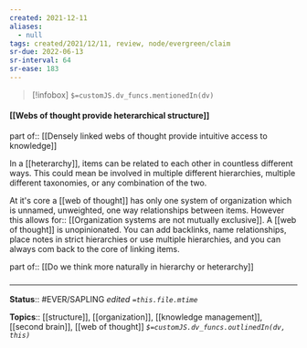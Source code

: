```yaml
---
created: 2021-12-11 
aliases:
  - null
tags: created/2021/12/11, review, node/evergreen/claim
sr-due: 2022-06-13
sr-interval: 64
sr-ease: 183
---
```

> [!infobox]
`$=customJS.dv_funcs.mentionedIn(dv)`

#### [[Webs of thought provide heterarchical structure]] 

part of:: [[Densely linked webs of thought provide intuitive access to knowledge]]

In a [[heterarchy]], items can be related to each other in countless different ways. This could mean be involved in multiple different hierarchies, multiple different taxonomies, or any combination of the two.

At it's core a [[web of thought]] has only one system of organization which is unnamed, unweighted, one way relationships between items.
However this 
allows for:: [[Organization systems are not mutually exclusive]].
A [[web of thought]] is unopinionated.
You can add backlinks, name relationships, place notes in strict hierarchies or use multiple hierarchies, and you can always com back to the core of linking items.

part of:: [[Do we think more naturally in hierarchy or heterarchy]]
### <hr class="footnote"/>

**Status**:: #EVER/SAPLING
*edited `=this.file.mtime`*

**Topics**::  [[structure]], [[organization]], [[knowledge management]], [[second brain]], [[web of thought]]
*`$=customJS.dv_funcs.outlinedIn(dv, this)`*
